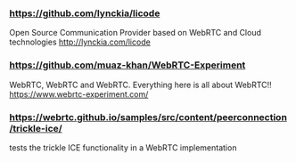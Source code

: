 
### https://github.com/lynckia/licode

Open Source Communication Provider based on WebRTC and Cloud technologies http://lynckia.com/licode

### https://github.com/muaz-khan/WebRTC-Experiment

WebRTC, WebRTC and WebRTC. Everything here is all about WebRTC!! https://www.webrtc-experiment.com/

### https://webrtc.github.io/samples/src/content/peerconnection/trickle-ice/

tests the trickle ICE functionality in a WebRTC implementation
